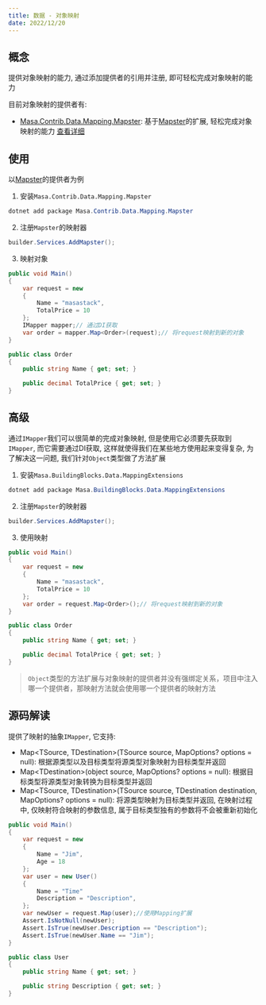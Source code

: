 ```yaml
---
title: 数据 - 对象映射
date: 2022/12/20
---
```


## 概念

提供对象映射的能力, 通过添加提供者的引用并注册, 即可轻松完成对象映射的能力

目前对象映射的提供者有:

* [Masa.Contrib.Data.Mapping.Mapster](https://www.nuget.org/packages/Masa.Contrib.Data.Mapping.Mapster): 基于[Mapster](https://github.com/MapsterMapper/Mapster)的扩展, 轻松完成对象映射的能力 [查看详细](/framework/contribs/data/mapping/mapster)

## 使用

以[Mapster](/framework/contribs/data/mapping/mapster)的提供者为例

1. 安装`Masa.Contrib.Data.Mapping.Mapster`

``` powershell
dotnet add package Masa.Contrib.Data.Mapping.Mapster
```

2. 注册`Mapster`的映射器

``` C#
builder.Services.AddMapster();
``` 

3. 映射对象

``` C#
public void Main()
{
    var request = new
    {
        Name = "masastack",
        TotalPrice = 10
    };
    IMapper mapper;// 通过DI获取
    var order = mapper.Map<Order>(request);// 将request映射到新的对象
}

public class Order
{
    public string Name { get; set; }

    public decimal TotalPrice { get; set; }
}
```

## 高级

通过`IMapper`我们可以很简单的完成对象映射, 但是使用它必须要先获取到`IMapper`, 而它需要通过DI获取, 这样就使得我们在某些地方使用起来变得复杂, 为了解决这一问题, 我们针对`Object`类型做了方法扩展

1. 安装`Masa.BuildingBlocks.Data.MappingExtensions`

``` powershell
dotnet add package Masa.BuildingBlocks.Data.MappingExtensions
```

2. 注册`Mapster`的映射器

``` C#
builder.Services.AddMapster();
``` 

3. 使用映射

``` C#
public void Main()
{
    var request = new
    {
        Name = "masastack",
        TotalPrice = 10
    };
    var order = request.Map<Order>();// 将request映射到新的对象
}

public class Order
{
    public string Name { get; set; }

    public decimal TotalPrice { get; set; }
}
```

> `Object`类型的方法扩展与对象映射的提供者并没有强绑定关系，项目中注入哪一个提供者，那映射方法就会使用哪一个提供者的映射方法

## 源码解读

提供了映射的抽象`IMapper`, 它支持:

* Map\<TSource, TDestination\>(TSource source, MapOptions? options = null): 根据源类型以及目标类型将源类型对象映射为目标类型并返回
* Map\<TDestination\>(object source, MapOptions? options = null): 根据目标类型将源类型对象转换为目标类型并返回
* Map\<TSource, TDestination\>(TSource source, TDestination destination, MapOptions? options = null): 将源类型映射为目标类型并返回, 在映射过程中, 仅映射符合映射的参数信息, 属于目标类型独有的参数将不会被重新初始化

``` C#
public void Main()
{
    var request = new
    {
        Name = "Jim",
        Age = 18
    };
    var user = new User()
    {
        Name = "Time"
        Description = "Description",
    };
    var newUser = request.Map(user);//使用Mapping扩展
    Assert.IsNotNull(newUser);
    Assert.IsTrue(newUser.Description == "Description");
    Assert.IsTrue(newUser.Name == "Jim");
}

public class User
{
    public string Name { get; set; }

    public string Description { get; set; }
}
``` 